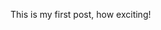<!-- ---
layout: post
title: First post!
image: /img/hello_world.jpeg
comment: false
--- -->

This is my first post, how exciting!
